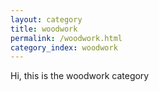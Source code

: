 ```yaml
---
layout: category
title: woodwork
permalink: /woodwork.html
category_index: woodwork
---
```

Hi, this is the woodwork category
